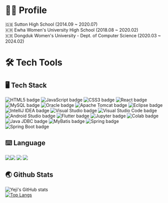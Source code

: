# 👩‍💼 Profile
🇬🇧 Sutton High School (2014.09 ~ 2020.07)<br/>
🇰🇷 Ewha Women's University High School (2018.08 ~ 2020.02)<br/>
🇰🇷 Dongduk Women's University - Dept. of Computer Science (2020.03 ~ 2024.02)<br/>


# 🛠️ Tech Tools
## 🖥️ Tech Stack
 <img src="https://img.shields.io/badge/HTML5-E34F26?style=for-the-badge&logo=HTML5&logoColor=white" alt="HTML5 badge" class="badge"> <img src="https://img.shields.io/badge/JavaScript-F7DF1E?style=for-the-badge&logo=JavaScript&logoColor=black" alt="JavaScript badge" class="badge">  <img src="https://img.shields.io/badge/CSS3-1572B6?style=for-the-badge&logo=CSS3&logoColor=white" alt="CSS3 badge" class="badge">  <img src="https://img.shields.io/badge/React-61DAFB?style=for-the-badge&logo=React&logoColor=white" alt="React badge" class="badge">  <img src="https://img.shields.io/badge/MySQL-4479A1?style=for-the-badge&logo=MySQL&logoColor=white" alt="MySQL badge" class="badge">  <img src="https://img.shields.io/badge/Oracle-F80000?style=for-the-badge&logo=Oracle&logoColor=white" alt="Oracle badge" class="badge">  <img src="https://img.shields.io/badge/Apache%20Tomcat-F8DC75?style=for-the-badge&logo=Apache%20Tomcat&logoColor=black" alt="Apache Tomcat badge" class="badge">  <img src="https://img.shields.io/badge/Eclipse-2C2255?style=for-the-badge&logo=Eclipse&logoColor=white" alt="Eclipse badge" class="badge">  <img src="https://img.shields.io/badge/IntelliJ%20IDEA-000000?style=for-the-badge&logo=IntelliJ%20IDEA&logoColor=white" alt="IntelliJ IDEA badge" class="badge">  <img src="https://img.shields.io/badge/Visual%20Studio-5C2D91?style=for-the-badge&logo=Visual%20Studio&logoColor=white" alt="Visual Studio badge" class="badge">  <img src="https://img.shields.io/badge/Visual%20Studio%20Code-007ACC?style=for-the-badge&logo=Visual%20Studio%20Code&logoColor=white" alt="Visual Studio Code badge" class="badge">  <img src="https://img.shields.io/badge/Android%20Studio-3DDC84?style=for-the-badge&logo=Android%20Studio&logoColor=white" alt="Android Studio badge" class="badge">  <img src="https://img.shields.io/badge/Flutter-02569B?style=for-the-badge&logo=Flutter&logoColor=white" alt="Flutter badge" class="badge">  <img src="https://img.shields.io/badge/Jupyter-F37626?style=for-the-badge&logo=Jupyter&logoColor=white" alt="Jupyter badge" class="badge">  <img src="https://img.shields.io/badge/Google%20Colab-F9AB00?style=for-the-badge&logo=Google%20Colab&logoColor=white" alt="Colab badge" class="badge">  <img src="https://img.shields.io/badge/Java%20JDBC-007396?style=for-the-badge&logo=Java&logoColor=white" alt="Java JDBC badge" class="badge">  <img src="https://img.shields.io/badge/MyBatis-35A69E?style=for-the-badge&logo=MyBatis&logoColor=white" alt="MyBatis badge" class="badge">  <img src="https://img.shields.io/badge/Spring-6DB33F?style=for-the-badge&logo=Spring&logoColor=white" alt="Spring badge" class="badge">  <img src="https://img.shields.io/badge/Spring%20Boot-6DB33F?style=for-the-badge&logo=Spring%20Boot&logoColor=white" alt="Spring Boot badge" class="badge">



## ⌨️ Language
<img src="https://img.shields.io/badge/Python-#3776AB?style=flat-square&logo=OpenJDK&logoColor=black"/><img src="https://img.shields.io/badge/Java-FFFFFF?style=flat-square&logo=OpenJDK&logoColor=black"/> <img src="https://img.shields.io/badge/JavaScript-F7DF1E?style=flat-square&logo=JavaScript&logoColor=black"/> <img src="https://img.shields.io/badge/TypeScript-3178C6?style=flat-square&logo=TypeScript&logoColor=black"/>


## 🌏 Github Stats
![Yeji's GitHub stats](https://github-readme-stats.vercel.app/api?username=Li5ht&show_icons=true&theme=omni)<br/>
[![Top Langs](https://github-readme-stats.vercel.app/api/top-langs/?username=Li5ht&layout=compact&langs_count=5&theme=dark&hide=c%23)](https://github.com/Li5ht/github-readme-stats)


